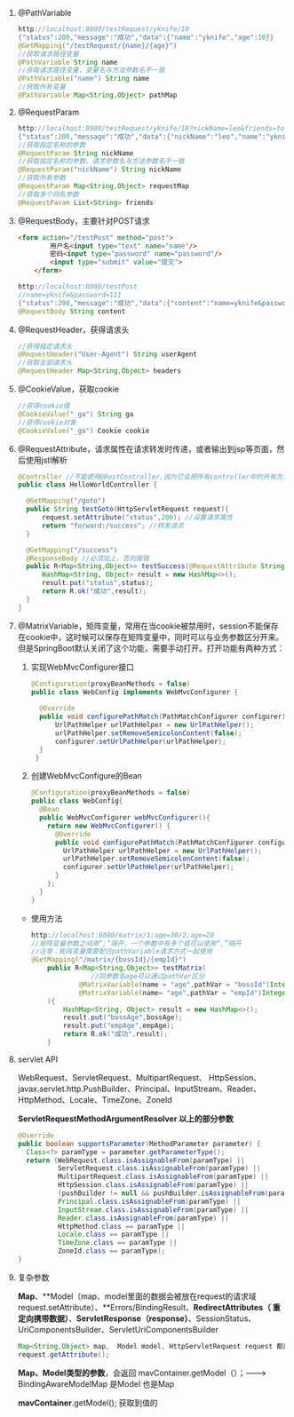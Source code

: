 1. @PathVariable

   ```java
   http://localhost:8080/testRequest/yknife/10
   {"status":200,"message":"成功","data":{"name":"yknife","age":10}}
   @GetMapping("/testRequest/{name}/{age}")
   //获取请求路径变量
   @PathVariable String name
   //获取请求路径变量，变量名与方法参数名不一致
   @PathVariable("name") String name
   //获取所有变量
   @PathVariable Map<String,Object> pathMap
   ```

2. @RequestParam

   ```java
   http://localhost:8080/testRequest/yknife/10?nickName=leo&friends=tomcat&friends=gremlin
   {"status":200,"message":"成功","data":{"nickName":"leo","name":"yknife","age":10}}
   //获取指定名称的参数
   @RequestParam String nickName
   //获取指定名称的参数，请求参数名与方法参数名不一致
   @RequestParam("nickName") String nickName
   //获取所有参数
   @RequestParam Map<String,Object> requestMap
   //获取多个同名参数  
   @RequestParam List<String> friends
   ```

3. @RequestBody，主要针对POST请求

   ```html
   <form action="/testPost" method="post">
           用户名<input type="text" name="name"/>
           密码<input type="password" name="password"/>
           <input type="submit" value="提交">
       </form>
   ```

   ```java
   http://localhost:8080/testPost
   //name=yknife&password=111
   {"status":200,"message":"成功","data":{"content":"name=yknife&password=111"}}
   @RequestBody String content
   ```

4. @RequestHeader，获得请求头

   ```java
   //获得指定请求头
   @RequestHeader("User-Agent") String userAgent
   //获取全部请求头
   @RequestHeader Map<String,Object> headers  
   ```

5. @CookieValue，获取cookie

   ```java
   //获得cookie值
   @CookieValue("_ga") String ga
   //获得cookie对象
   @CookieValue("_ga") Cookie cookie
   ```

6. @RequestAttribute，请求属性在请求转发时传递，或者输出到jsp等页面，然后使用jstl解析

   ```java
   @Controller //不能使用@RestController,因为它会把所有controller中的所有方法的返回加上@ResponseBody，导致forward无法转发
   public class HelloWorldController {
   
     @GetMapping("/goto")
     public String testGoto(HttpServletRequest request){
         request.setAttribute("status",200); //设置请求属性
         return "forward:/success"; //转发请求
     }
   
     @GetMapping("/success")
     @ResponseBody //必须加上，否则报错
     public R<Map<String,Object>> testSuccess(@RequestAttribute String status){
         HashMap<String, Object> result = new HashMap<>();
         result.put("status",status);
         return R.ok("成功",result);
     }
   }
   ```

7. @MatrixVariable，矩阵变量，常用在当cookie被禁用时，session不能保存在cookie中，这时候可以保存在矩阵变量中，同时可以与业务参数区分开来。但是SpringBoot默认关闭了这个功能，需要手动打开。打开功能有两种方式：

   1. 实现WebMvcConfigurer接口

      ```java
      @Configuration(proxyBeanMethods = false)
      public class WebConfig implements WebMvcConfigurer {
       
        @Override
        public void configurePathMatch(PathMatchConfigurer configurer) {
            UrlPathHelper urlPathHelper = new UrlPathHelper();
            urlPathHelper.setRemoveSemicolonContent(false);
            configurer.setUrlPathHelper(urlPathHelper);
        }
       }
      ```

   2. 创建WebMvcConfigure的Bean

      ```java
      @Configuration(proxyBeanMethods = false)
      public class WebConfig{
        @Bean
        public WebMvcConfigurer webMvcConfigurer(){
          return new WebMvcConfigurer() {
            @Override
            public void configurePathMatch(PathMatchConfigurer configurer) {
              UrlPathHelper urlPathHelper = new UrlPathHelper();
              urlPathHelper.setRemoveSemicolonContent(false);
              configurer.setUrlPathHelper(urlPathHelper);
            }
          };
        }
      }
      ```
      

   * 使用方法

     ```java
     http://localhost:8080/matrix/1;age=30/2;age=20
     //矩阵变量参数之间用“;”隔开，一个参数中有多个值可以使用“,”隔开
     //注意：矩阵变量需要配合pathVariable请求方式一起使用
     @GetMapping("/matrix/{bossId}/{empId}")
         public R<Map<String,Object>> testMatrix(
           			//同参数名age可以通过pathVar区分
                 @MatrixVariable(name = "age",pathVar = "bossId")Integer bossAge,
                 @MatrixVariable(name= "age",pathVar = "empId")Integer empAge
         ){
             HashMap<String, Object> result = new HashMap<>();
             result.put("bossAge",bossAge);
             result.put("empAge",empAge);
             return R.ok("成功",result);
         }
     ```

   

8. servlet API

   WebRequest、ServletRequest、MultipartRequest、 HttpSession、javax.servlet.http.PushBuilder、Principal、InputStream、Reader、HttpMethod、Locale、TimeZone、ZoneId

   **ServletRequestMethodArgumentResolver  以上的部分参数**

   ```java
   @Override
   public boolean supportsParameter(MethodParameter parameter) {
     Class<?> paramType = parameter.getParameterType();
     return (WebRequest.class.isAssignableFrom(paramType) ||
             ServletRequest.class.isAssignableFrom(paramType) ||
             MultipartRequest.class.isAssignableFrom(paramType) ||
             HttpSession.class.isAssignableFrom(paramType) ||
             (pushBuilder != null && pushBuilder.isAssignableFrom(paramType)) ||
             Principal.class.isAssignableFrom(paramType) ||
             InputStream.class.isAssignableFrom(paramType) ||
             Reader.class.isAssignableFrom(paramType) ||
             HttpMethod.class == paramType ||
             Locale.class == paramType ||
             TimeZone.class == paramType ||
             ZoneId.class == paramType);
   }
   ```

9. 复杂参数

   **Map**、**Model（map、model里面的数据会被放在request的请求域  request.setAttribute）、**Errors/BindingResult、**RedirectAttributes（ 重定向携带数据）**、**ServletResponse（response）**、SessionStatus、UriComponentsBuilder、ServletUriComponentsBuilder

   ```java
   Map<String,Object> map,  Model model, HttpServletRequest request 都是可以给request域中放数据，
   request.getAttribute();
   ```
   
   **Map、Model类型的参数**，会返回 mavContainer.getModel（）；---> BindingAwareModelMap 是Model 也是Map
   
   **mavContainer**.getModel(); 获取到值的
   
   
   







